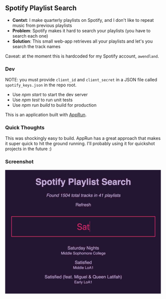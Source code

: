 ## Spotify Playlist Search

* **Contxt**: I make quarterly playlists on Spotify, and I don't like to repeat music from previous playlists
* **Problem**: Spotify makes it hard to search your playlists (you have to search each one)
* **Solution**: This small web-app retrieves all your playlists and let's you search the track names

Caveat: at the moment this is hardcoded for my Spotify account, `awendland`.

### Dev

NOTE: you must provide `client_id` and `client_secret` in a JSON file called `spotify_keys.json` in the repo root.

* Use _npm start_ to start the dev server
* Use _npm test_ to run unit tests
* Use _npm run build_ to build for production

This is an application built with [AppRun](https://github.com/yysun/apprun).

### Quick Thoughts

This was shockingly easy to build. AppRun has a great approach that makes it super quick to hit the ground running. I'll probably using it for quickshot projects in the future :)

### Screenshot

![Screenshot of the web app with the search text "Sat" showing 3 matching playlists of 1504 total tracks in 41 playlists](readme/screenshot.jpg)
